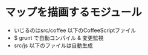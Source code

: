 # マップを描画するモジュール

* いじるのはsrc/coffee 以下のCoffeeScriptファイル
* $ grunt
で自動コンパイル & 変更監視
* src/js 以下のファイルは自動生成


